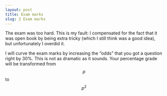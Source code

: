 ```yaml
---
layout: post
title: Exam marks
slug: 2 Exam marks
---
```


The exam was too hard. This is my fault: I compensated for the fact that it was open book by being extra tricky (which I still think was a good idea), but unfortunately I overdid it.

I will curve the exam marks by increasing the “odds” that you got a question right by 30%. This is not as dramatic as it sounds. Your percentage grade will be transformed from $$p$$ to $$p^2$$
